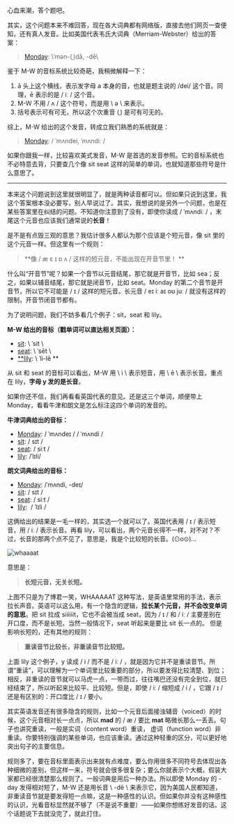 心血来潮，答个题吧。

其实，这个问题本来不难回答，现在各大词典都有网络版，直接去他们网页一查便知，还有真人发音。比如美国代表韦氏大词典（Merriam-Webster）给出的答案：

> [Monday](https://www.merriam-webster.com/dictionary/Monday): \ˈmən-(ˌ)dā, -dē\

鉴于 M-W 的音标系统比较奇葩，我稍微解释一下：

1. ā 头上这个横线，表示发字母 a 本身的音，也就是题主说的 /dei/ 这个音。同理，ē 表示的是 / iː / 这个音。
2. M-W 不用 / ʌ / 这个符号，而是用 \ ə \ 来表示。
3. 括号表示可有可无，所以这个次重音 (ˌ) 是可有可无的。

综上，M-W 给出的这个发音，转成立我们熟悉的系统就是：

> [Monday](https://www.merriam-webster.com/dictionary/Monday):  / ˈmʌndei, ˈmʌndiː / 

如果你跟我一样，比较喜欢美式发音，M-W 是首选的发音参照。它的音标系统也不必特意去背，只要查几个像 sit seat 这样的简单的单词，也就知道那些符号是什么意思了。

---

本来这个问题说到这里就很明显了，就是两种读音都可以。但如果只说到这里，我这个答案根本没必要写，别人早说过了。其实，我想说的是另外一个问题，也是在某些答案里在纠结的问题。不知道你注意到了没有，即使你读成 / ˈmʌndiː / ，末尾这个元音也应该我们通常说的**长音**！ 

是不是有点毁三观的意思？我估计很多人都认为那个应该是个短元音，像 sit 里的这个元音一样。但这里有一个规则：

> **像 / æ ɛ ɪ ɒ ʌ / 这样的短元音，不能出现在开音节里！ ** 

什么叫“开音节”呢？如果一个音节以元音结尾，那它就是开音节，比如 sea；反之，如果以辅音结尾，那它就是闭音节，比如 seat。Monday 的第二个音节是开音节，所以它不可能是 / ɪ / 这样的短元音。长元音 / eɪ iː aɪ oʊ juː / 就没有这样的限制，开音节闭音节都有。

为了说明问题，我们不妨多看几个例子：sit，seat 和 lily。

**M-W 给出的音标（戳单词可以直达相关页面）：** 

- [sit](https://www.merriam-webster.com/dictionary/sit): \ ˈsit \
- [seat](https://www.merriam-webster.com/dictionary/seat): \ ˈsēt \
- [**lily](https://www.merriam-webster.com/dictionary/lily): \ ˈli-lē \**

从 sit 和 seat 的音标可以看出，M-W 用 \ i \ 表示短音，用 \ ē \ 表示长音。重点在 lily，**字母 y 发的是长音**。

如果你还不信，我们再看看英国代表的意见。还是这三个单词，顺便带上 Monday，看看牛津和朗文是怎么标注这四个单词的发音的。

**牛津词典给出的音标：** 

- [Monday](https://en.oxforddictionaries.com/definition/monday): / ˈmʌndeɪ /  / ˈmʌndi /
- [sit](https://en.oxforddictionaries.com/definition/sit): / sɪt /
- [seat](https://en.oxforddictionaries.com/definition/seat): / siːt /
- [lily](https://en.oxforddictionaries.com/definition/lily): /ˈlɪli/

**朗文词典给出的音标：** 

- [Monday](http://www.ldoceonline.com/dictionary/monday): /ˈmʌndi, -deɪ/
- [sit](http://www.ldoceonline.com/dictionary/sit):  / sɪt /
- [seat](http://www.ldoceonline.com/dictionary/seat): / siːt /
- [lily](http://www.ldoceonline.com/dictionary/lily):  / ˈlɪli /

这俩给出的结果是一毛一样的，其实选一个就可以了。英国代表用 / ɪ / 表示短音，用 / iː / 表示长音。再看 lily，可以看出，两个元音长得不一样，对不对？不过，长音的那两个点不见了，意思是，我是个比较短的长音。(⊙o⊙)…

![whaaaat](https://media.makeameme.org/created/whaaaaat-40fta1.jpg)

意思是：

> **长短元音，无关长短。** 

上图不只是为了博君一笑，WHAAAAAT 这种写法，是英语里常用的手法，表示拉长声音。英语可以这么用，有一个隐含的逻辑，**拉长某个元音，并不会改变单词的意思**。把 sit 拉成 siiiiiit，它也不会被当成 seat，因为 / ɪ / 和 / iː / 主要差别在开口度，而不是长短。当然一般情况下，seat 听起来是要比 sit 长一点的。 但是影响长短的，还有其他的规则：

>  **重读音节比较长，非重读音节比较短。** 

上面 lily 这个例子，y 读成 / i / 而不是  / iː / ，就是因为它并不是重读音节。所谓“重读”，可以理解为一个单词里比较重要的部分，所以要发得比较清楚、到位；相反，非重读的音节就可以马虎一点，一带而过，往往嘴巴还没有完全到位，就已经结束了，所以听起来比较平、比较短。但是，即使  / iː / 缩短成 / i / ，它跟 / ɪ / 还是有区别的：开口度比 / ɪ / 要小。 

其实英语发音还有很多隐含的规则，比如一个元音后面接浊辅音（voiced）的时候，这个元音相对长一点点，所以 **mad** 的 / æ / 要比 **mat** 略微长那么一丢丢。句子也讲究重读，一般是实词（content word）重读， 虚词（function word）非重读。你要特别强调的某些单词，也应该重读。通过这种轻重的区分，可以更好地突出句子的主要信息。

规则多了，要在音标里面表示出来就有点难度，要么你用很多不同符号去体现出各种细微的差别，但这样一来，符号就会很多很复杂；要么你就表示个大概，假装大家都已经很清楚那么规则了。一般词典是用后一种办法。所以即使 Monday 的 -day 发得相对短了，M-W 还是用长音 \ -dē \ 来表示它，因为美国人民都知道，非重读音节就是要发得短一点嘛，这是一种感性的认识。但如果你并没有这种感性的认识，光看音标显然就不够了（不是说不重要）——如果你想练好发音的话。这个话题说下去就没完了，就此打住。 

